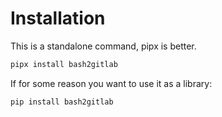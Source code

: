 # Installation

This is a standalone command, pipx is better.

```bash
pipx install bash2gitlab
```

If for some reason you want to use it as a library:

```bash
pip install bash2gitlab
```